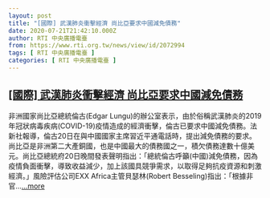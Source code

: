 ```yaml
---
layout: post
title: "[國際] 武漢肺炎衝擊經濟 尚比亞要求中國減免債務"
date: 2020-07-21T21:42:10.000Z
author: RTI 中央廣播電臺
from: https://www.rti.org.tw/news/view/id/2072994
tags: [ RTI 中央廣播電臺 ]
categories: [ RTI 中央廣播電臺 ]
---
```

<!--1595367730000-->
[[國際] 武漢肺炎衝擊經濟 尚比亞要求中國減免債務](https://www.rti.org.tw/news/view/id/2072994)
------

<div>
非洲國家尚比亞總統倫古(Edgar Lungu)的辦公室表示，由於俗稱武漢肺炎的2019年冠狀病毒疾病(COVID-19)疫情造成的經濟衝擊，倫古已要求中國減免債務。法新社報導，倫古20日在與中國國家主席習近平通電話時，提出減免債務的要求。尚比亞是非洲第二大產銅國，也是中國最大的債務國之一，積欠債務達數十億美元。尚比亞總統府20日晚間發表聲明指出：「總統倫古呼籲(中國)減免債務，因為疫情負面衝擊，導致收益減少，加上該國具競爭需求，以取得足夠抗疫資源和刺激經濟。」風險評估公司EXX Africa主管貝瑟林(Robert Besseling)指出：「根據非官...<a target="_blank" href="https://www.rti.org.tw/news/view/id/2072994">...more</a>
</div>
